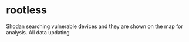 # rootless
Shodan searching vulnerable devices and they are shown on the map for analysis. All data updating
